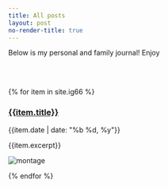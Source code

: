 ```yaml
---
title: All posts
layout: post
no-render-title: true
---
```


Below is my personal and family journal! Enjoy

<!-- Todo, figure out how to order by date -->
<br/>
<br/>

{% for item in site.ig66 %}

### [{{item.title}}]({{item.url}})

{{item.date | date: "%b %d, %y"}}

{{item.excerpt}}

![montage](https://github.com/idvorkin/blob/raw/master/ig66/{{item.week}}/montage.jpg)

{% endfor %}
